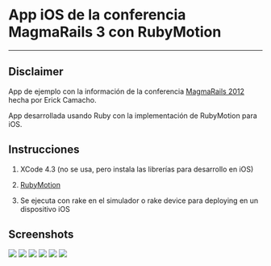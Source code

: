 App iOS de la conferencia MagmaRails 3 con RubyMotion 
=====================================================
* * *

Disclaimer
-------------
App de ejemplo con la información de la conferencia [MagmaRails 2012](http://www.magmarails.com)
hecha por Erick Camacho. 

App desarrollada usando Ruby con la implementación de RubyMotion para iOS.




Instrucciones
-------------
1. XCode 4.3 (no se usa, pero instala las librerías para desarrollo en iOS)

2. [RubyMotion](http://rubymotion.com/)

3. Se ejecuta con rake en el simulador o rake device para deploying en un dispositivo iOS


Screenshots
-------------

![](https://dl.dropbox.com/u/294914/01-magma_splash.png) 
![](https://dl.dropbox.com/u/294914/02-magma_about.png) 
![](https://dl.dropbox.com/u/294914/03-magma_schedule.png) 
![](https://dl.dropbox.com/u/294914/04-magma_venue.png) 
![](https://dl.dropbox.com/u/294914/05-magma-speakers.png) 
![](https://dl.dropbox.com/u/294914/06-magma_speaker.png) 




